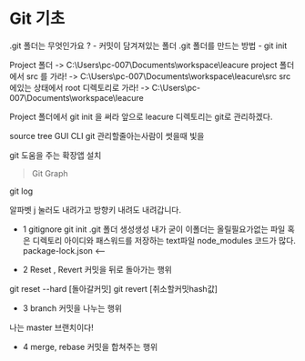 # Git 기초

.git 폴더는 무엇인가요 ?
    - 커밋이 담겨져있는 폴더
.git 폴더를 만드는 방법 
    - git init

Project 폴더 -> C:\Users\pc-007\Documents\workspace\leacure
project 폴더에서 src 를 가라! ->  C:\Users\pc-007\Documents\workspace\leacure\src
src 에있는 상태에서 root 디렉토리로 가라! -> C:\Users\pc-007\Documents\workspace\leacure

Project 폴더에서 git init 을 써라
앞으로 leacure 디렉토리는 git로 관리하겠다. 

source tree GUI 
CLI git 관리할줄아는사람이 썻을때 빛을 

git 도움을 주는 확장앱 설치
> Git Graph

git log


알파벳 j 눌러도 내려가고 방향키 내려도 내려갑니다.

- 1 gitignore git init .git 폴더 생성생성
내가 굳이 이폴더는 올릴필요가없는 파일 혹은 디렉토리
아이디와 패스워드를 저장하는 text파일
node_modules 코드가 많다.
package-lock.json <--


- 2 Reset , Revert 커밋을 뒤로 돌아가는 행위

git reset --hard [돌아갈커밋]
git revert [취소할커밋hash값]

- 3 branch 커밋을 나누는 행위

나는 master 브랜치이다!

- 4 merge, rebase 커밋을 합쳐주는 행위

